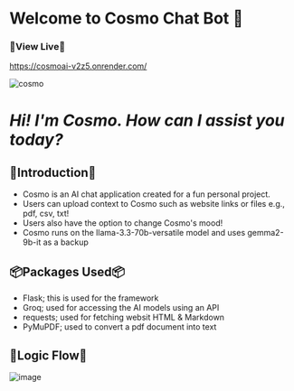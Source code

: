 # Welcome to Cosmo Chat Bot 🥳

### 🚀View Live🚀
https://cosmoai-v2z5.onrender.com/

![cosmo](https://github.com/user-attachments/assets/36f0f914-0296-49c3-9440-eb463563b6a8)

# _Hi! I'm Cosmo. How can I assist you today?_

## 👋Introduction👋
- Cosmo is an AI chat application created for a fun personal project.
- Users can upload context to Cosmo such as website links or files e.g., pdf, csv, txt!
- Users also have the option to change Cosmo's mood!
- Cosmo runs on the llama-3.3-70b-versatile model and uses gemma2-9b-it as a backup

## 📦Packages Used📦
- Flask; this is used for the framework
- Groq; used for accessing the AI models using an API
- requests; used for fetching websit HTML & Markdown
- PyMuPDF; used to convert a pdf document into text 

## 🧠Logic Flow🧠
![image](https://github.com/user-attachments/assets/77c9a029-0dcc-403a-a8d1-abdee8d6cdbc)






